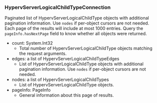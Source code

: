 ### HypervServerLogicalChildTypeConnection
Paginated list of HypervServerLogicalChildType objects with additional pagination information. Use `nodes` if per-object cursors are not needed. Each page of the results will include at most 1000 entries. Query the `pageInfo.hasNextPage` field to know whether all objects were returned.

- count: System.Int32
  - Total number of HypervServerLogicalChildType objects matching the request arguments.
- edges: a list of HypervServerLogicalChildTypeEdges
  - List of HypervServerLogicalChildType objects with additional pagination information. Use `nodes` if per-object cursors are not needed.
- nodes: a list of HypervServerLogicalChildTypes
  - List of HypervServerLogicalChildType objects.
- pageInfo: PageInfo
  - General information about this page of results.
